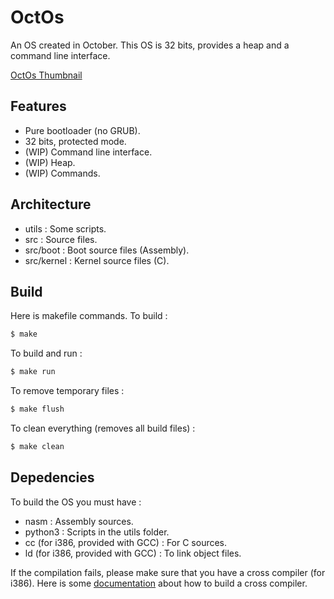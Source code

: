 # OctOs
An OS created in October. This OS is 32 bits, provides a heap and a command line interface.

[OctOs Thumbnail](screenshots/thumbnail.png "OctOs")

## Features
- Pure bootloader (no GRUB).
- 32 bits, protected mode.
- (WIP) Command line interface.
- (WIP) Heap.
- (WIP) Commands.

## Architecture
- utils : Some scripts.
- src : Source files.
- src/boot : Boot source files (Assembly).
- src/kernel : Kernel source files (C).

## Build
Here is makefile commands. To build :
```bash
$ make
```
To build and run :
```bash
$ make run
```
To remove temporary files :
```bash
$ make flush
```
To clean everything (removes all build files) :
```bash
$ make clean
```

## Depedencies
To build the OS you must have :
- nasm : Assembly sources.
- python3 : Scripts in the utils folder.
- cc (for i386, provided with GCC) : For C sources.
- ld (for i386, provided with GCC) : To link object files.

If the compilation fails, please make sure that you have a cross compiler (for i386).
Here is some [documentation](https://wiki.osdev.org/GCC_Cross-Compiler "Build a cross compiler") about how to build a cross compiler. 
